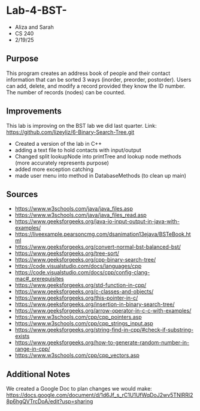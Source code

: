 # Lab-4-BST-
- Aliza and Sarah
- CS 240
- 2/19/25
## Purpose
This program creates an address book of people and their contact information that can be sorted 3 ways (inorder, preorder, postorder). Users can add, delete, and modify a record provided they know the ID number. The number of records (nodes) can be counted.
## Improvements
This lab is improving on the BST lab we did last quarter. Link: https://github.com/lizeyliz/6-Binary-Search-Tree.git
- Created a version of the lab in C++
- adding a text file to hold contacts with input/output
- Changed split lookupNode into printTree and lookup node methods (more accurately represents purpose)
- added more exception catching
- made user menu into method in DatabaseMethods (to clean up main)

## Sources 
- https://www.w3schools.com/java/java_files.asp
- https://www.w3schools.com/java/java_files_read.asp
- https://www.geeksforgeeks.org/java-io-input-output-in-java-with-examples/
- https://liveexample.pearsoncmg.com/dsanimation13ejava/BSTeBook.html 
- https://www.geeksforgeeks.org/convert-normal-bst-balanced-bst/
- https://www.geeksforgeeks.org/tree-sort/
- https://www.geeksforgeeks.org/cpp-binary-search-tree/ 
- https://code.visualstudio.com/docs/languages/cpp
- https://code.visualstudio.com/docs/cpp/config-clang-mac#_prerequisites 
- https://www.geeksforgeeks.org/std-function-in-cpp/
- https://www.geeksforgeeks.org/c-classes-and-objects/
- https://www.geeksforgeeks.org/this-pointer-in-c/ 
- https://www.geeksforgeeks.org/insertion-in-binary-search-tree/
- https://www.geeksforgeeks.org/arrow-operator-in-c-c-with-examples/
- https://www.w3schools.com/cpp/cpp_pointers.asp 
- https://www.w3schools.com/cpp/cpp_strings_input.asp
- https://www.geeksforgeeks.org/string-find-in-cpp/#check-if-substring-exists 
- https://www.geeksforgeeks.org/how-to-generate-random-number-in-range-in-cpp/ 
- https://www.w3schools.com/cpp/cpp_vectors.asp

## Additional Notes
We created a Google Doc to plan changes we would make: https://docs.google.com/document/d/1d6Jf_s_rC1U1UfWqDoJ2wv5TNlRRl28p6hgQVTrcDoA/edit?usp=sharing
